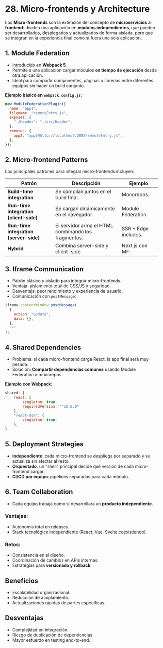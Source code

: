 # 28. Micro-frontends y Architecture

Los **Micro-frontends** son la extensión del concepto de **microservicios** al **frontend**: dividen una aplicación en **módulos independientes**, que pueden ser desarrollados, desplegados y actualizados de forma aislada, pero que se integran en la experiencia final como si fuera una sola aplicación.

## 1. Module Federation

- Introducido en **Webpack 5**.
- Permite a una aplicación cargar módulos **en tiempo de ejecución** desde otra aplicación.
- Ideal para compartir componentes, páginas o librerías entre diferentes equipos sin hacer un build conjunto.

**Ejemplo básico en `webpack.config.js`:**

```javascript
new ModuleFederationPlugin({
  name: "app1",
  filename: "remoteEntry.js",
  exposes: {
    "./Header": "./src/Header",
  },
  remotes: {
    app2: "app2@http://localhost:3002/remoteEntry.js",
  },
});
```

## 2. Micro-frontend Patterns

Los principales patrones para integrar micro-frontends incluyen:

| Patrón                                 | Descripción                                         | Ejemplo              |
| -------------------------------------- | --------------------------------------------------- | -------------------- |
| **Build-time integration**             | Se compilan juntos en el build final.               | Monorepos.           |
| **Run-time integration (client-side)** | Se cargan dinámicamente en el navegador.            | Module Federation.   |
| **Run-time integration (server-side)** | El servidor arma el HTML combinando los fragmentos. | SSR + Edge includes. |
| **Hybrid**                             | Combina server-side y client-side.                  | Next.js con MF.      |

## 3. Iframe Communication

- Patrón clásico y aislado para integrar micro-frontends.
- Ventaja: aislamiento total de CSS/JS y seguridad.
- Desventaja: peor rendimiento y experiencia de usuario.
- Comunicación con `postMessage`:

```javascript
iframe.contentWindow.postMessage(
  {
    action: "update",
    data: {},
  },
  "*"
);
```

## 4. Shared Dependencies

- Problema: si cada micro-frontend carga React, la app final será muy pesada.
- Solución: **Compartir dependencias comunes** usando Module Federation o monorepos.

**Ejemplo con Webpack:**

```javascript
shared: {
    react: {
        singleton: true,
        requiredVersion: "^18.0.0"
    },
    "react-dom": {
        singleton: true,
    },
}
```

## 5. Deployment Strategies

- **Independiente**: cada micro-frontend se despliega por separado y se actualiza sin afectar al resto.
- **Orquestado**: un "shell" principal decide qué versión de cada micro-frontend cargar.
- **CI/CD por equipo**: pipelines separadas para cada módulo.

## 6. Team Collaboration

- Cada equipo trabaja como si desarrollara un **producto independiente**.

### Ventajas:

- Autonomía total en releases.
- Stack tecnológico independiente (React, Vue, Svelte coexistiendo).

### Retos:

- Consistencia en el diseño.
- Coordinación de cambios en APIs internas.
- Estrategias para **versionado y rollback**.

## Beneficios

- Escalabilidad organizacional.
- Reducción de acoplamiento.
- Actualizaciones rápidas de partes específicas.

## Desventajas

- Complejidad en integración.
- Riesgo de duplicación de dependencias.
- Mayor esfuerzo en testing end-to-end.
